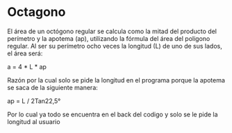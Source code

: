 # Octagono
El área de un octógono regular se calcula como la mitad del producto del perímetro y la apotema (ap), utilizando la fórmula del área del poligono regular.
Al ser su perímetro ocho veces la longitud (L) de uno de sus lados, el área será:

a = 4 * L * ap

Razón por la cual solo se pide la longitud en el programa porque la apotema se saca de la siguiente manera:

ap = L / 2Tan22,5°

Por lo cual ya todo se encuentra en el back del codigo y solo se le pide la longitud al usuario 
